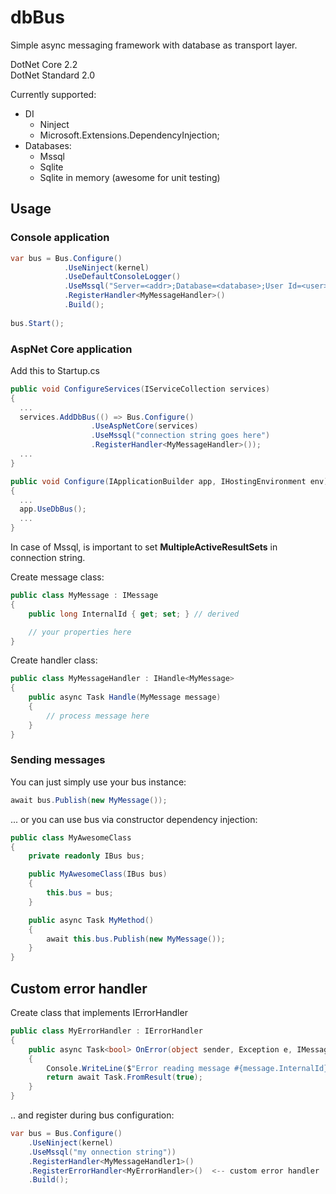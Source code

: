 # dbBus

Simple async messaging framework with database as transport layer.  

DotNet Core 2.2  
DotNet Standard 2.0


Currently supported:
* DI
  - Ninject
  - Microsoft.Extensions.DependencyInjection;
* Databases: 
  - Mssql
  - Sqlite
  - Sqlite in memory (awesome for unit testing)

## Usage
### Console application
``` C#
var bus = Bus.Configure()
            .UseNinject(kernel)
            .UseDefaultConsoleLogger()
            .UseMssql("Server=<addr>;Database=<database>;User Id=<user>;Password=<password>;MultipleActiveResultSets=true;"))
            .RegisterHandler<MyMessageHandler>()
            .Build();
            
bus.Start();
```
### AspNet Core application
Add this to Startup.cs
``` C#
public void ConfigureServices(IServiceCollection services)
{
  ...
  services.AddDbBus(() => Bus.Configure()
                  .UseAspNetCore(services)
                  .UseMssql("connection string goes here")
                  .RegisterHandler<MyMessageHandler>());
  ...
}

public void Configure(IApplicationBuilder app, IHostingEnvironment env)
{
  ...
  app.UseDbBus();
  ...
}
```
In case of Mssql, is important to set **MultipleActiveResultSets** in connection string.

Create message class:
``` C#
public class MyMessage : IMessage
{
    public long InternalId { get; set; } // derived

    // your properties here
}
``` 
Create handler class:
``` C#
public class MyMessageHandler : IHandle<MyMessage>
{
    public async Task Handle(MyMessage message)
    {
        // process message here
    }
}
```

### Sending messages
You can just simply use your bus instance:
``` C#
await bus.Publish(new MyMessage());
```
... or you can use bus via constructor dependency injection:

``` C#
public class MyAwesomeClass
{
    private readonly IBus bus;

    public MyAwesomeClass(IBus bus)
    {
        this.bus = bus;
    }

    public async Task MyMethod()
    {
        await this.bus.Publish(new MyMessage());
    }
}
```

## Custom error handler
Create class that implements IErrorHandler
```C#
public class MyErrorHandler : IErrorHandler
{
    public async Task<bool> OnError(object sender, Exception e, IMessage message, int retryNo)
    {
        Console.WriteLine($"Error reading message #{message.InternalId}, retry #{retryNo}");
        return await Task.FromResult(true);
    }
}
``` 
.. and register during bus configuration:
  
```C#
var bus = Bus.Configure()
    .UseNinject(kernel)
    .UseMssql("my onnection string")) 
    .RegisterHandler<MyMessageHandler1>()
    .RegisterErrorHandler<MyErrorHandler>()  <-- custom error handler
    .Build();
```
